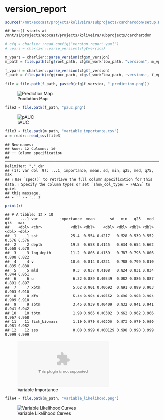 version_report
================

``` r
source("/mnt/ecocast/projects/koliveira/subprojects/carcharodon/setup.R")
```

    ## here() starts at /mnt/s1/projects/ecocast/projects/koliveira/subprojects/carcharodon

``` r
# cfg = charlier::read_config("version_report.yaml")
# vpars = charlier::parse_version(cfg$version)

m_vpars = charlier::parse_version(cfg$m_version)
m_path = file.path(cfg$root_path, cfg$m_workflow_path, "versions", m_vpars[["major"]], m_vpars[["minor"]], cfg$m_version)

f_vpars = charlier::parse_version(cfg$f_version)
f_path = file.path(cfg$root_path, cfg$f_workflow_path, "versions", f_vpars[["major"]], f_vpars[["minor"]], cfg$f_version)
```

``` r
file = file.path(f_path, paste0(cfg$f_version, "_prediction.png"))
```

<figure>
<img
src="/mnt/s1/projects/ecocast/projects/koliveira/subprojects/carcharodon/workflows/forecast_workflow/versions/v01/0003/v01.0003.01/v01.0003.01_prediction.png"
alt="Prediction Map" />
<figcaption aria-hidden="true">Prediction Map</figcaption>
</figure>

``` r
file2 = file.path(f_path, "pauc.png")
```

<figure>
<img
src="/mnt/s1/projects/ecocast/projects/koliveira/subprojects/carcharodon/workflows/forecast_workflow/versions/v01/0003/v01.0003.01/pauc.png"
alt="pAUC" />
<figcaption aria-hidden="true">pAUC</figcaption>
</figure>

``` r
file3 = file.path(m_path, "variable_importance.csv")
x = readr::read_csv(file3)
```

    ## New names:
    ## Rows: 12 Columns: 10
    ## ── Column specification
    ## ──────────────────────────────────────────────────────────────────────────────────────────────────────────────────────── Delimiter: "," chr
    ## (1): var dbl (9): ...1, importance, mean, sd, min, q25, med, q75, max
    ## ℹ Use `spec()` to retrieve the full column specification for this data. ℹ Specify the column types or set `show_col_types = FALSE` to quiet
    ## this message.
    ## • `` -> `...1`

``` r
print(x)
```

    ## # A tibble: 12 × 10
    ##     ...1 var          importance  mean       sd   min   q25   med   q75   max
    ##    <dbl> <chr>             <dbl> <dbl>    <dbl> <dbl> <dbl> <dbl> <dbl> <dbl>
    ##  1     1 sst               25.4  0.554 0.0217   0.528 0.539 0.552 0.576 0.576
    ##  2     2 depth             19.5  0.658 0.0145   0.634 0.654 0.662 0.668 0.670
    ##  3     3 log_depth         11.2  0.803 0.0139   0.787 0.793 0.806 0.808 0.822
    ##  4     4 v                 10.6  0.814 0.0221   0.788 0.799 0.810 0.835 0.838
    ##  5     5 mld                9.3  0.837 0.0108   0.824 0.831 0.834 0.844 0.851
    ##  6     6 u                  6.32 0.889 0.00549  0.882 0.886 0.887 0.891 0.897
    ##  7     7 xbtm               5.62 0.901 0.00692  0.891 0.899 0.903 0.903 0.910
    ##  8     8 dfs                5.44 0.904 0.00552  0.896 0.903 0.904 0.909 0.910
    ##  9     9 sbtm               3.45 0.939 0.00409  0.932 0.941 0.941 0.941 0.942
    ## 10    10 tbtm               1.98 0.965 0.00302  0.962 0.962 0.966 0.967 0.968
    ## 11    11 fish_biomass       1.19 0.979 0.00350  0.973 0.979 0.980 0.981 0.982
    ## 12    12 sss                0.08 0.999 0.000129 0.998 0.998 0.999 0.999 0.999

<figure>
<embed
src="/mnt/s1/projects/ecocast/projects/koliveira/subprojects/carcharodon/workflows/modeling_workflow/versions/v01/000/v01.000.01/variable_importance.csv" />
<figcaption aria-hidden="true">Variable Importance</figcaption>
</figure>

``` r
file4 = file.path(m_path, "variable_likelihood.png")
```

<figure>
<img
src="/mnt/s1/projects/ecocast/projects/koliveira/subprojects/carcharodon/workflows/modeling_workflow/versions/v01/000/v01.000.01/variable_likelihood.png"
alt="Variable Likelihood Curves" />
<figcaption aria-hidden="true">Variable Likelihood Curves</figcaption>
</figure>

